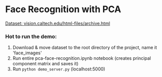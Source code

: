 # Face Recognition with PCA
[Dataset: vision.caltech.edu/html-files/archive.html](http://www.vision.caltech.edu/html-files/archive.html)

### Hot to run the demo:
1. Download & move  dataset to the root directory of the project, name it 'face_images'
2. Run entire pca-face-recognition.ipynb notebook (creates principal component matrix and saves it)
3. Run `python demo_server.py` (localhost:5000)